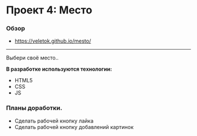 # Проект 4: Место

### Обзор

* https://veletok.github.io/mesto/
-----

Выбери своё место..

**В разработке используются технологии:**
* HTML5
* CSS
* JS

### Планы доработки.
- Сделать рабочей кнопку лайка
- Сделать рабочей кнопку добавлений картинок
